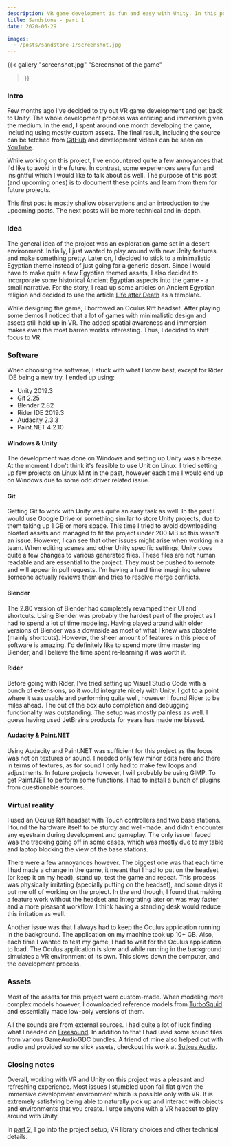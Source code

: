 ```yaml
---
description: VR game development is fun and easy with Unity. In this post I talk about my experiences in creating my first VR game called Sandstone.
title: Sandstone - part 1
date: 2020-06-29

images:
  - /posts/sandstone-1/screenshot.jpg
---
```


{{<
  gallery
  "screenshot.jpg" "Screenshot of the game"
>}}

### Intro
Few months ago I've decided to try out VR game development and get back to Unity. The whole development process was enticing and immersive given the medium. In the end, I spent around one month developing the game, including using mostly custom assets. The final result, including the source can be fetched from [GitHub](https://github.com/Edvinas01/sandstone) and development videos can be seen on [YouTube](https://www.youtube.com/watch?v=_W-vntH3DtA&list=PL5No3sH5hcxuScdA7-g1GKy3GJAa7cJrb).

While working on this project, I've encountered quite a few annoyances that I'd like to avoid in the future. In contrast, some experiences were fun and insightful which I would like to talk about as well. The purpose of this post (and upcoming ones) is to document these points and learn from them for future projects.

This first post is mostly shallow observations and an introduction to the upcoming posts. The next posts will be more technical and in-depth.

### Idea
The general idea of the project was an exploration game set in a desert environment. Initially, I just wanted to play around with new Unity features and make something pretty. Later on, I decided to stick to a minimalistic Egyptian theme instead of just going for a generic desert. Since I would have to make quite a few Egyptian themed assets, I also decided to incorporate some historical Ancient Egyptian aspects into the game - a small narrative. For the story, I read up some articles on Ancient Egyptian religion and decided to use the article [Life after Death](https://www.historymuseum.ca/cmc/exhibitions/civil/egypt/egcr04e.html) as a template.

While designing the game, I borrowed an Oculus Rift headset. After playing some demos I noticed that a lot of games with minimalistic design and assets still hold up in VR. The added spatial awareness and immersion makes even the most barren worlds interesting. Thus, I decided to shift focus to VR.

### Software
When choosing the software, I stuck with what I know best, except for Rider IDE being a new try. I ended up using:

* Unity 2019.3
* Git 2.25
* Blender 2.82
* Rider IDE 2019.3
* Audacity 2.3.3
* Paint.NET 4.2.10

#### Windows & Unity
The development was done on Windows and setting up Unity was a breeze. At the moment I don't think it's feasible to use Unit on Linux. I tried setting up few projects on Linux Mint in the past, however each time I would end up on Windows due to some odd driver related issue.

#### Git
 Getting Git to work with Unity was quite an easy task as well. In the past I would use Google Drive or something similar to store Unity projects, due to them taking up 1 GB or more space. This time I tried to avoid downloading bloated assets and managed to fit the project under 200 MB so this wasn't an issue. However, I can see that other issues might arise when working in a team. When editing scenes and other Unity specific settings, Unity does quite a few changes to various generated files. These files are not human readable and are essential to the project. They must be pushed to remote and will appear in pull requests. I'm having a hard time imagining where someone actually reviews them and tries to resolve merge conflicts.

#### Blender
The 2.80 version of Blender had completely revamped their UI and shortcuts. Using Blender was probably the hardest part of the project as I had to spend a lot of time modeling. Having played around with older versions of Blender was a downside as most of what I knew was obsolete (mainly shortcuts). However, the sheer amount of features in this piece of software is amazing. I'd definitely like to spend more time mastering Blender, and I believe the time spent re-learning it was worth it.

#### Rider
Before going with Rider, I've tried setting up Visual Studio Code with a bunch of extensions, so it would integrate nicely with Unity. I got to a point where it was usable and performing quite well, however I found Rider to be miles ahead. The out of the box auto completion and debugging functionality was outstanding. The setup was mostly painless as well. I guess having used JetBrains products for years has made me biased.

#### Audacity & Paint.NET
Using Audacity and Paint.NET was sufficient for this project as the focus was not on textures or sound. I needed only few minor edits here and there in terms of textures, as for sound I only had to make few loops and adjustments. In future projects however, I will probably be using GIMP. To get Paint.NET to perform some functions, I had to install a bunch of plugins from questionable sources.

### Virtual reality
I used an Oculus Rift headset with Touch controllers and two base stations. I found the hardware itself to be sturdy and well-made, and didn't encounter any eyestrain during development and gameplay. The only issue I faced was the tracking going off in some cases, which was mostly due to my table and laptop blocking the view of the base stations.

There were a few annoyances however. The biggest one was that each time I had made a change in the game, it meant that I had to put on the headset (or keep it on my head), stand up, test the game and repeat. This process was physically irritating (specially putting on the headset), and some days it put me off of working on the project. In the end though, I found that making a feature work without the headset and integrating later on was way faster and a more pleasant workflow. I think having a standing desk would reduce this irritation as well.

Another issue was that I always had to keep the Oculus application running in the background. The application on my machine took up 10+ GB. Also, each time I wanted to test my game, I had to wait for the Oculus application to load. The Oculus application is slow and while running in the background simulates a VR environment of its own. This slows down the computer, and the development process.

### Assets
Most of the assets for this project were custom-made. When modeling more complex models however, I downloaded reference models from [TurboSquid](https://www.turbosquid.com) and essentially made low-poly versions of them.

All the sounds are from external sources. I had quite a lot of luck finding what I needed on [Freesound](https://freesound.org). In addition to that I had used some sound files from various GameAudioGDC bundles. A friend of mine also helped out with audio and provided some slick assets, checkout his work at [Sutkus Audio](https://sutkusaudio.com/).

### Closing notes
Overall, working with VR and Unity on this project was a pleasant and refreshing experience. Most issues I stumbled upon fall flat given the immersive development environment which is possible only with VR. It is extremely satisfying being able to naturally pick up and interact with objects and environments that you create. I urge anyone with a VR headset to play around with Unity.

In [part 2](/posts/sandstone-2), I go into the project setup, VR library choices and other technical details.
